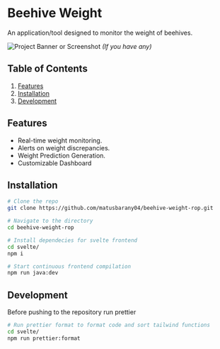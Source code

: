 # Beehive Weight

An application/tool designed to monitor the weight of beehives.

![Project Banner or Screenshot](path/to/image)  *(If you have any)*

## Table of Contents
1. [Features](#features)
2. [Installation](#installation)
3. [Development](#development)

## Features

* Real-time weight monitoring.
* Alerts on weight discrepancies.
* Weight Prediction Generation.
* Customizable Dashboard

## Installation

```bash
# Clone the repo
git clone https://github.com/matusbarany04/beehive-weight-rop.git

# Navigate to the directory
cd beehive-weight-rop

# Install dependecies for svelte frontend
cd svelte/
npm i

# Start continuous frontend compilation
npm run java:dev
```

## Development
Before pushing to the repository run prettier 
```bash
# Run prettier format to format code and sort tailwind functions
cd svelte/
npm run prettier:format
```
